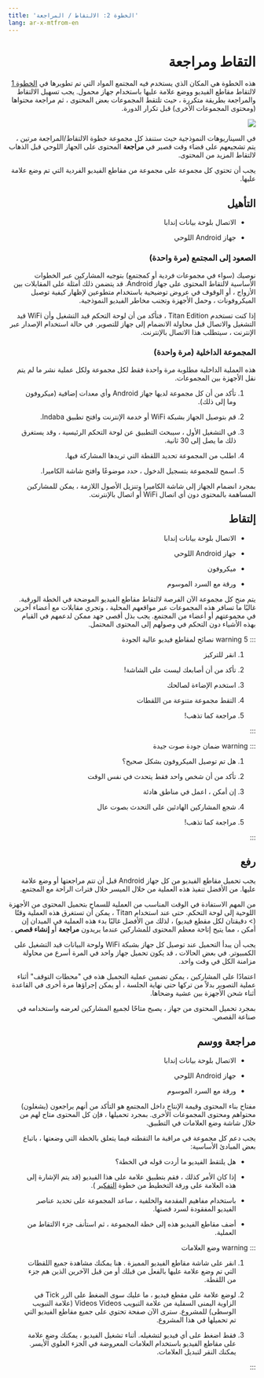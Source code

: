 ```yaml
---
title: 'الخطوة 2: الالتقاط / المراجعة'
lang: ar-x-mtfrom-en
---
```

<ReadTime/> 

<Steps :step="2"/> 

<h1 style=";text-align:right;direction:rtl"> التقاط ومراجعة </h1> 

<Leader> 

<p style=";text-align:right;direction:rtl"> هذه الخطوة هي المكان الذي يستخدم فيه المجتمع المواد التي تم تطويرها في <a href="/ar/guide/ideation/">الخطوة 1</a> لالتقاط مقاطع الفيديو ووضع علامة عليها باستخدام جهاز محمول. يجب تسهيل الالتقاط والمراجعة بطريقة متكررة ، حيث تلتقط المجموعات بعض المحتوى ، ثم مراجعة محتواها (ومحتوى المجموعات الأخرى) قبل تكرار الدورة. </p> 

<div style="text-align:center;text-align:right;direction:rtl"> 
<img src="/imgs/capture.svg"/> 
</div> 

<p style=";text-align:right;direction:rtl"> في السيناريوهات النموذجية حيث ستنفذ كل مجموعة خطوة الالتقاط/المراجعة مرتين ، يتم تشجيعهم على قضاء وقت قصير في <strong>مراجعة</strong> المحتوى على الجهاز اللوحي قبل الذهاب لالتقاط المزيد من المحتوى. </p> 

</Leader> 

<Tip title="نتيجة الخطوة"> 

<p style=";text-align:right;direction:rtl"> يجب أن تحتوي كل مجموعة على مجموعة من مقاطع الفيديو الفردية التي تم وضع علامة عليها. </p> 

</Tip> 

<TimeGuide title="30 دقيقة"> 

<h2 style=";text-align:right;direction:rtl"> التأهيل </h2> 

</TimeGuide> 

<Materials title="المواد"> 

<ul style=";text-align:right;direction:rtl"><li style=";text-align:right;direction:rtl"> الاتصال بلوحة بيانات إندابا </li></ul> 
<ul style=";text-align:right;direction:rtl"><li style=";text-align:right;direction:rtl"> جهاز Android اللوحي </li></ul> 

</Materials> 


<h3 style=";text-align:right;direction:rtl"> الصعود إلى المجتمع (مرة واحدة) </h3> 

<App/> 

<p style=";text-align:right;direction:rtl"> نوصيك (سواء في مجموعات فردية أو كمجتمع) بتوجيه المشاركين عبر الخطوات الأساسية لالتقاط المحتوى على جهاز Android. قد يتضمن ذلك أمثلة على <span class="code">المقابلات</span> بين الأزواج ، أو الوقوف في عروض توضيحية باستخدام متطوعين لإظهار كيفية توصيل الميكروفونات ، وحمل الأجهزة وتجنب مخاطر الفيديو النموذجية. </p> 

<AdminRole title="إجراء الميسر: تشغيل لوحة التحكم"> 

<p style=";text-align:right;direction:rtl"> إذا كنت تستخدم Titan Edition ، فتأكد من أن لوحة التحكم قيد التشغيل وأن WiFi قيد التشغيل والاتصال قبل محاولة <span class="code">الانضمام</span> إلى جهاز للتصوير. في حالة استخدام الإصدار عبر الإنترنت ، سيتطلب هذا الاتصال بالإنترنت. </p> 

</AdminRole> 

<h3 style=";text-align:right;direction:rtl"> المجموعة الداخلية (مرة واحدة) </h3> 

<App/> 

<p style=";text-align:right;direction:rtl"> هذه العملية الداخلية مطلوبة مرة واحدة فقط لكل مجموعة ولكل عملية نشر ما لم يتم نقل الأجهزة بين المجموعات. </p> 

<ol style=";text-align:right;direction:rtl"><li style=";text-align:right;direction:rtl"> تأكد من أن كل مجموعة لديها جهاز Android وأي معدات إضافية (ميكروفون وما إلى ذلك). </li></ol> 
<ol start="2" style=";text-align:right;direction:rtl"><li style=";text-align:right;direction:rtl"> قم بتوصيل الجهاز بشبكة WiFi أو خدمة الإنترنت وافتح تطبيق Indaba. </li></ol> 
<ol start="3" style=";text-align:right;direction:rtl"><li style=";text-align:right;direction:rtl"> في التشغيل الأول ، سيبحث التطبيق عن لوحة التحكم الرئيسية ، وقد يستغرق ذلك ما يصل إلى 30 ثانية. </li></ol> 
<ol start="4" style=";text-align:right;direction:rtl"><li style=";text-align:right;direction:rtl"> اطلب من المجموعة تحديد اللقطة التي تريدها المشاركة فيها. </li></ol> 
<ol start="5" style=";text-align:right;direction:rtl"><li style=";text-align:right;direction:rtl"> اسمح للمجموعة بتسجيل الدخول ، حدد موضوعًا وافتح شاشة الكاميرا. </li></ol> 

<p style=";text-align:right;direction:rtl"> بمجرد انضمام الجهاز إلى شاشة الكاميرا وتنزيل الأصول اللازمة ، يمكن للمشاركين المساهمة بالمحتوى دون أي اتصال WiFi أو اتصال بالإنترنت. </p> 

<TimeGuide title="3-4 ساعات (أكثر من يومين)"> 

<h2 style=";text-align:right;direction:rtl"> إلتقاط </h2> 

</TimeGuide> 

<Materials title="المواد"> 

<ul style=";text-align:right;direction:rtl"><li style=";text-align:right;direction:rtl"> الاتصال بلوحة بيانات إندابا </li></ul> 
<ul style=";text-align:right;direction:rtl"><li style=";text-align:right;direction:rtl"> جهاز Android اللوحي </li></ul> 
<ul style=";text-align:right;direction:rtl"><li style=";text-align:right;direction:rtl"> ميكروفون </li></ul> 
<ul style=";text-align:right;direction:rtl"><li style=";text-align:right;direction:rtl"> ورقة مع السرد الموسوم </li></ul> 

</Materials> 

<App/> 
<Paper/> 

<p style=";text-align:right;direction:rtl"> يتم منح كل مجموعة الآن الفرصة لالتقاط مقاطع الفيديو الموضحة في الخطة الورقية. غالبًا ما تسافر هذه المجموعات عبر مواقعهم المحلية ، وتجري مقابلات مع أعضاء آخرين في مجموعتهم أو أعضاء من المجتمع. يجب بذل أقصى جهد ممكن لدعمهم في القيام بهذه الأشياء دون التحكم في وصولهم إلى المحتوى المحتمل. </p> 

<p style=";text-align:right;direction:rtl">::: warning 5 نصائح لمقاطع فيديو عالية الجودة </p> 

<ol style=";text-align:right;direction:rtl"><li style=";text-align:right;direction:rtl"> انقر للتركيز </li></ol> 
<ol start="2" style=";text-align:right;direction:rtl"><li style=";text-align:right;direction:rtl"> تأكد من أن أصابعك ليست على الشاشة! </li></ol> 
<ol start="3" style=";text-align:right;direction:rtl"><li style=";text-align:right;direction:rtl"> استخدم الإضاءة لصالحك </li></ol> 
<ol start="4" style=";text-align:right;direction:rtl"><li style=";text-align:right;direction:rtl"> التقط مجموعة متنوعة من اللقطات </li></ol> 
<ol start="5" style=";text-align:right;direction:rtl"><li style=";text-align:right;direction:rtl"> مراجعة كما تذهب! </li></ol> 

<p style=";text-align:right;direction:rtl">::: </p> 

<p style=";text-align:right;direction:rtl">::: warning ضمان جودة صوت جيدة </p> 

<ol style=";text-align:right;direction:rtl"><li style=";text-align:right;direction:rtl"> هل تم توصيل الميكروفون بشكل صحيح؟ </li></ol> 
<ol start="2" style=";text-align:right;direction:rtl"><li style=";text-align:right;direction:rtl"> تأكد من أن شخص واحد فقط يتحدث في نفس الوقت </li></ol> 
<ol start="3" style=";text-align:right;direction:rtl"><li style=";text-align:right;direction:rtl"> إن أمكن ، اعمل في مناطق هادئة </li></ol> 
<ol start="4" style=";text-align:right;direction:rtl"><li style=";text-align:right;direction:rtl"> شجع المشاركين الهادئين على التحدث بصوت عال </li></ol> 
<ol start="5" style=";text-align:right;direction:rtl"><li style=";text-align:right;direction:rtl"> مراجعة كما تذهب! </li></ol> 

<p style=";text-align:right;direction:rtl">::: </p> 

<TimeGuide title="يختلف باختلاف المحتوى"> 

<h2 style=";text-align:right;direction:rtl"> رفع </h2> 

</TimeGuide> 

<App/> 
<Dashboard/> 

<p style=";text-align:right;direction:rtl"> يجب تحميل مقاطع الفيديو من كل جهاز Android قبل أن تتم مراجعتها أو وضع علامة عليها. من الأفضل تنفيذ هذه العملية من خلال الميسر خلال فترات الراحة مع المجتمع. </p> 

<AdminRole  title="إجراء الميسر: تحميل المحتوى"> 

<p style=";text-align:right;direction:rtl"> من المهم الاستفادة في الوقت المناسب من العملية للسماح بتحميل المحتوى من الأجهزة اللوحية إلى لوحة التحكم. حتى عند استخدام Titan ، يمكن أن تستغرق هذه العملية وقتًا (&gt; دقيقتان لكل مقطع فيديو) ، لذلك من الأفضل غالبًا بدء هذه العملية في الميدان إن أمكن ، مما يتيح إتاحة معظم المحتوى للمشاركين عندما يريدون <strong>مراجعة</strong> أو <strong>إنشاء قصص</strong> . </p> 

<p style=";text-align:right;direction:rtl"> يجب أن يبدأ التحميل عند توصيل كل جهاز بشبكة WiFi ولوحة البيانات قيد التشغيل على الكمبيوتر. في بعض الحالات ، قد يكون تحميل جهاز واحد في المرة أسرع من محاولة مزامنة الكل في وقت واحد. </p> 

<p style=";text-align:right;direction:rtl"> اعتمادًا على المشاركين ، يمكن تضمين عملية التحميل هذه في &quot;محطات التوقف&quot; أثناء عملية التصوير بدلاً من تركها حتى نهاية الجلسة ، أو يمكن إجراؤها مرة أخرى في القاعدة أثناء شحن الأجهزة بين عشية وضحاها. </p> 

<p style=";text-align:right;direction:rtl"> بمجرد تحميل المحتوى من جهاز ، يصبح متاحًا لجميع المشاركين لعرضه واستخدامه في صناعة القصص. </p> 

</AdminRole> 

<TimeGuide title="15 دقيقة لكل ساعة التقاط"> 

<h2 style=";text-align:right;direction:rtl"> مراجعة ووسم </h2> 

</TimeGuide> 

<Materials title="المواد"> 

<ul style=";text-align:right;direction:rtl"><li style=";text-align:right;direction:rtl"> الاتصال بلوحة بيانات إندابا </li></ul> 
<ul style=";text-align:right;direction:rtl"><li style=";text-align:right;direction:rtl"> جهاز Android اللوحي </li></ul> 
<ul style=";text-align:right;direction:rtl"><li style=";text-align:right;direction:rtl"> ورقة مع السرد الموسوم </li></ul> 

</Materials> 

<App/> 
<Dashboard/> 
<Paper/> 

<p style=";text-align:right;direction:rtl"> مفتاح بناء المحتوى وقيمة الإنتاج داخل المجتمع هو التأكد من أنهم يراجعون (يشغلون) محتواهم ومحتوى المجموعات الأخرى. بمجرد تحميلها ، فإن كل المحتوى متاح لهم من خلال شاشة <span class="code">وضع العلامات</span> في التطبيق. </p> 

<p style=";text-align:right;direction:rtl"> يجب دعم كل مجموعة في مراقبة ما التقطته فيما يتعلق بالخطة التي وضعتها ، باتباع بعض المبادئ الأساسية: </p> 

<ul style=";text-align:right;direction:rtl"><li style=";text-align:right;direction:rtl"> هل يلتقط الفيديو ما أردت قوله في الخطة؟ </li></ul> 
<ul style=";text-align:right;direction:rtl"><li style=";text-align:right;direction:rtl"> إذا كان الأمر كذلك ، فقم بتطبيق <span class="code">علامة</span> على هذا الفيديو (قد يتم الإشارة إلى هذه العلامة على ورقة التخطيط من خطوة <a href="/ar/guide/ideation/">التفكير</a> ). </li></ul> 
<ul style=";text-align:right;direction:rtl"><li style=";text-align:right;direction:rtl"> باستخدام مفاهيم <span class="code">المقدمة</span> <span class="code">والخلفية</span> ، ساعد المجموعة على تحديد عناصر الفيديو المفقودة لسرد قصتها. </li></ul> 
<ul style=";text-align:right;direction:rtl"><li style=";text-align:right;direction:rtl"> أضف مقاطع الفيديو هذه إلى خطة المجموعة ، ثم استأنف جزء <span class="code">الالتقاط</span> من العملية. </li></ul> 

<p style=";text-align:right;direction:rtl">::: warning وضع العلامات </p> 

<ol style=";text-align:right;direction:rtl"><li style=";text-align:right;direction:rtl"> انقر على شاشة <span class="code">مقاطع الفيديو المميزة</span> . هنا يمكنك مشاهدة جميع اللقطات التي تم وضع علامة عليها بالفعل من قبلك أو من قبل الآخرين الذين هم جزء من اللقطة. </li></ol> 
<ol start="2" style=";text-align:right;direction:rtl"><li style=";text-align:right;direction:rtl"> لوضع علامة على مقطع فيديو ، ما عليك سوى الضغط على الزر <span class="code">Tick</span> في الزاوية اليمنى السفلية من علامة التبويب <span class="code">Videos Videos</span> (علامة التبويب الوسطى) للمشروع. سترى الآن صفحة تحتوي على جميع مقاطع الفيديو التي تم تحميلها في هذا المشروع. </li></ol> 
<ol start="3" style=";text-align:right;direction:rtl"><li style=";text-align:right;direction:rtl"> فقط اضغط على أي فيديو لتشغيله. أثناء تشغيل الفيديو ، يمكنك وضع علامة على مقاطع الفيديو باستخدام العلامات المعروضة في الجزء العلوي الأيسر. يمكنك النقر لتبديل العلامات. </li></ol> 

<p style=";text-align:right;direction:rtl">::: </p> 
